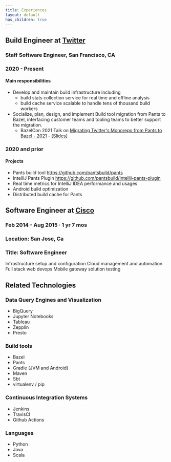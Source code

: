 ```yaml
---
title: Experiences
layout: default
has_children: true
---
```


Build Engineer at [Twitter](https://twitter.com)
---------------------------------
### Staff Software Engineer, San Francisco, CA

### 2020 - Present

#### Main responsibilities

* Develop and maintain build infrastructure including
  * build stats collection service for real time and offline analysis
  * build cache service scalable to handle tens of thousand build workers
* Socialize, plan, design, and implement Build tool migration from Pants to Bazel, interfacing customer teams and tooling teams to better support the migration.
  * BazelCon 2021 Talk on [Migrating Twitter's Monorepo from Pants to Bazel - 2021](https://opensourcelive.withgoogle.com/events/bazelcon2021?talk=migrating-twitter) - [[Slides]](bazelcon2021.pdf)

### 2020 and prior

#### Projects
* Pants build tool https://github.com/pantsbuild/pants
* IntelliJ Pants Plugin https://github.com/pantsbuild/intellij-pants-plugin
* Real time metrics for IntelliJ IDEA performance and usages
* Android build optimization
* Distributed build cache for Pants

Software Engineer at [Cisco](https://cisco.com)
-----------------------------------------------
### Feb 2014 - Aug 2015 · 1 yr 7 mos
### Location: San Jose, Ca
### Title: Software Engineer
Infrastructure setup and configuration
Cloud management and automation
Full stack web devops
Mobile gateway solution testing

Related Technologies
--------------------
### Data Query Engines and Visualization
* BigQuery
* Jupyter Notebooks
* Tableau
* Zepplin
* Presto

### Build tools
* Bazel
* Pants
* Gradle (JVM and Android)
* Maven
* Sbt
* virtualenv / pip

### Continuous Integration Systems
* Jenkins
* TravisCI
* Github Actions

### Languages
* Python
* Java
* Scala